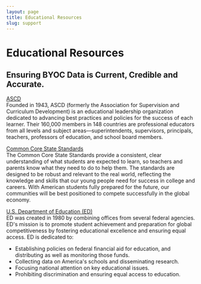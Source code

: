```yaml
---
layout: page
title: Educational Resources
slug: support
---
```


# Educational Resources

## Ensuring BYOC Data is Current, Credible and Accurate.

[ASCD](http://www.ascd.org)  
Founded in 1943, ASCD (formerly the Association for Supervision and Curriculum Development) is an educational leadership organization dedicated to advancing best practices and policies for the success of each learner. Their 160,000 members in 148 countries are professional educators from all levels and subject areas––superintendents, supervisors, principals, teachers, professors of education, and school board members.

[Common Core State Standards](http://www.corestandards.org)  
The Common Core State Standards provide a consistent, clear understanding of what students are expected to learn, so teachers and parents know what they need to do to help them. The standards are designed to be robust and relevant to the real world, reflecting the knowledge and skills that our young people need for success in college and careers. With American students fully prepared for the future, our communities will be best positioned to compete successfully in the global economy.

[U.S. Department of Education (ED)](http://www.ed.gov)  
ED was created in 1980 by combining offices from several federal agencies. ED's mission is to promote student achievement and preparation for global competitiveness by fostering educational excellence and ensuring equal access. ED is dedicated to: 

* Establishing policies on federal financial aid for education, and distributing as well as monitoring those funds.
* Collecting data on America's schools and disseminating research.
* Focusing national attention on key educational issues.
* Prohibiting discrimination and ensuring equal access to education.